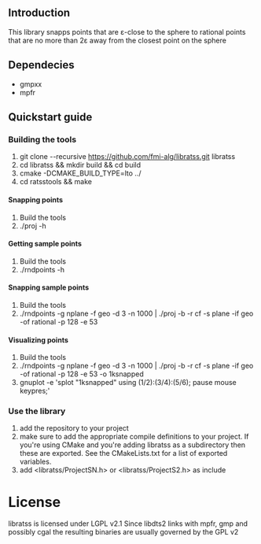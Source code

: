 ## Introduction
This library snapps points that are ε-close to the sphere to rational points that are no more than 2ε away from the closest point on the sphere

## Dependecies
* gmpxx
* mpfr

## Quickstart guide
### Building the tools
1. git clone --recursive https://github.com/fmi-alg/libratss.git libratss
2. cd libratss && mkdir build && cd build
3. cmake -DCMAKE_BUILD_TYPE=lto ../
4. cd ratsstools && make

#### Snapping points
1. Build the tools
2. ./proj -h

#### Getting sample points
1. Build the tools
2. ./rndpoints -h

#### Snapping sample points
1. Build the tools
2. ./rndpoints -g nplane -f geo -d 3 -n 1000 | ./proj -b -r cf -s plane -if geo -of rational -p 128 -e 53

#### Visualizing points
1. Build the tools
2. ./rndpoints -g nplane -f geo -d 3 -n 1000 | ./proj -b -r cf -s plane -if geo -of rational -p 128 -e 53 -o 1ksnapped
3. gnuplot -e 'splot "1ksnapped" using ($1/$2):($3/$4):($5/$6); pause mouse keypres;'

### Use the library
1. add the repository to your project
2. make sure to add the appropriate compile definitions to your project. If you're using CMake and you're adding libratss as a subdirectory then these are exported. See the CMakeLists.txt for a list of exported variables.
3. add <libratss/ProjectSN.h> or <libratss/ProjectS2.h> as include


# License
libratss is licensed under LGPL v2.1
Since libdts2 links with mpfr, gmp and possibly cgal the resulting binaries are usually governed by the GPL v2